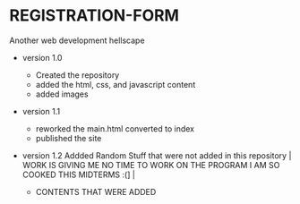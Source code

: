 # REGISTRATION-FORM
Another web development hellscape
- version 1.0
  - Created the repository
  - added the html, css, and javascript content
  - added images

- version 1.1
  - reworked the main.html converted to index
  - published the site

- version 1.2
  Addded Random Stuff that were not added in this repository | WORK IS GIVING ME NO TIME TO WORK ON THE PROGRAM I AM SO COOKED THIS MIDTERMS :(] |
    - CONTENTS THAT WERE ADDED
  
